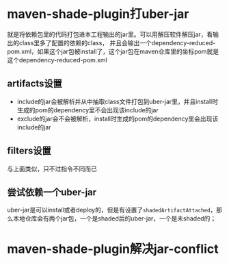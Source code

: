 # maven-shade-plugin打uber-jar

就是将依赖包里的代码打包进本工程输出的jar里。可以用解压软件解压jar，看输出的class里多了配置的依赖的class，
并且会输出一个dependency-reduced-pom.xml，如果这个jar包被install了，这个jar包在maven仓库里的坐标pom就是这个dependency-reduced-pom.xml

## artifacts设置
- include的jar会被解析并从中抽取class文件打包到uber-jar里，并且install时生成的pom的dependency里不会出现该include的jar
- exclude的jar会不会被解析，install时生成的pom的dependency里会出现该include的jar

## filters设置
与上面类似，只不过指令不同而已

## 尝试依赖一个uber-jar
uber-jar是可以install或者deploy的，但是有设置了`shadedArtifactAttached`，那么本地仓库会有两个jar包，一个是shaded后的uber-jar，一个是未shaded的；


# maven-shade-plugin解决jar-conflict